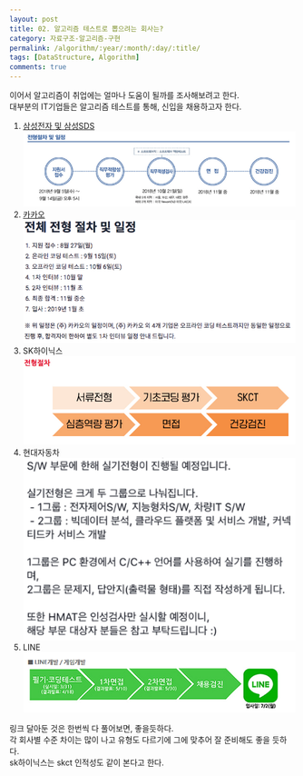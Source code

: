 ```yaml
---
layout: post
title: 02. 알고리즘 테스트로 뽑으려는 회사는?
category: 자료구조-알고리즘-구현
permalink: /algorithm/:year/:month/:day/:title/
tags: [DataStructure, Algorithm]
comments: true
---
```


이어서 알고리즘이 취업에는 얼마나 도움이 될까를 조사해보려고 한다.<br>
대부분의 IT기업들은 알고리즘 테스트를 통해, 신입을 채용하고자 한다.<br>


1. [삼성전자 및 삼성SDS](https://www.acmicpc.net/workbook/view/1152)<br>
<img src="/assets/post-img/algorithm/삼성SDS_채용전형.png"/> <br>
2. [카카오](https://programmers.co.kr/learn/challenges)<br>
<img src="/assets/post-img/algorithm/카카오_채용전형.png"/> <br>
3. SK하이닉스 <br>
<img src="/assets/post-img/algorithm/sk하이닉스_채용전형.png"/> <br>
4. 현대자동차 <br>
<img src="/assets/post-img/algorithm/현대자동차_채용전형.png"/> <br>
5. LINE <br>
<img src="/assets/post-img/algorithm/라인_채용전형.png"/> <br>

링크 달아둔 것은 한번씩 다 풀어보면, 좋을듯하다.<br>
각 회사별 수준 차이는 많이 나고 유형도 다르기에 그에 맞추어 잘 준비해도 좋을 듯하다. <br>
sk하이닉스는 skct 인적성도 같이 본다고 한다. <br><br>